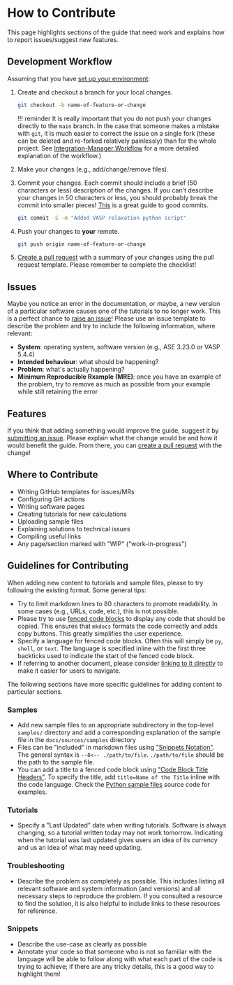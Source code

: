 # How to Contribute

This page highlights sections of the guide that need work
and explains how to report issues/suggest new features.

## Development Workflow

Assuming that you have [set up your environment](./setup.md):

1. Create and checkout a branch for your local changes.

    ```bash
    git checkout -b name-of-feature-or-change
    ```

    !!! reminder
        It is really important that you do not push your changes directly to the `main`
        branch. In the case that someone makes a mistake with `git`, it is much easier
        to correct the issue on a single fork (these can be deleted and re-forked
        relatively painlessly) than for the whole project. See
        [Integration-Manager Workflow][git-workflow] for a more detailed explanation
        of the workflow.)

2. Make your changes (e.g., add/change/remove files).

3. Commit your changes. Each commit should include a brief (50 characters or less)
   description of the changes. If you can't describe your changes in 50 characters
   or less, you should probably break the commit into smaller pieces!
   [This][git-best-practices] is a great guide to good commits.

    ```bash
    git commit -S -m "Added VASP relaxation python script"
    ```

4. Push your changes to **your** remote.

    ```bash
    git push origin name-of-feature-or-change
    ```

5. [Create a pull request][pull-requests] with a summary of your changes using
   the pull request template. Please remember to complete the checklist!

## Issues

Maybe you notice an error in the documentation, or maybe, a new version
of a particular software causes one of the tutorials to no longer work.
This is a perfect chance to [raise an issue][issues]! Please use an issue template
to describe the problem and try to include the following information, where
relevant:

- **System**: operating system, software version (e.g., ASE 3.23.0 or VASP 5.4.4)
- **Intended behaviour**: what should be happening?
- **Problem**: what's actually happening?
- **Minimum Reproducible Rxample (MRE)**: once you have an example of the problem,
  try to remove as much as possible from your example while still retaining the error

## Features

If you think that adding something would improve the guide, suggest it by
[submitting an issue][issues]. Please explain what the change would be and how it
would benefit the guide. From there, you can [create a pull request][pull-requests]
with the change!

## Where to Contribute

- Writing GitHub templates for issues/MRs
- Configuring GH actions
- Writing software pages
- Creating tutorials for new calculations
- Uploading sample files
- Explaining solutions to technical issues
- Compiling useful links
- Any page/section marked with "WIP" ("work-in-progress")

## Guidelines for Contributing

When adding new content to tutorials and sample files, please to try
following the existing format. Some general tips:

- Try to limit markdown lines to 80 characters to promote readability. In
  some cases (e.g., URLs, code, etc.), this is not possible.
- Please try to use [fenced code blocks][fenced-code-blocks] to display any
  code that should be copied. This ensures that `mkdocs` formats the code
  correctly and adds copy buttons. This greatly simplifies the user experience.
- Specify a language for fenced code blocks. Often this will simply be `py`,
  `shell`, or `text`. The language is specified inline with the first three
  backticks used to indicate the start of the fenced code block.
- If referring to another document, please consider
  [linking to it directly][linking-to-pages] to make it easier for users to
  navigate.

The following sections have more specific guidelines for adding content to
particular sections.

### Samples

- Add new sample files to an appropriate subdirectory in the top-level
  `samples/` directory and add a corresponding explanation of the sample file
  in the `docs/sources/samples` directory
- Files can be "included" in markdown files using
  ["Snippets Notation"][snippet-notation]. The general syntax is
   `--8<-- ./path/to/file`. `./path/to/file` should be the path to the sample
   file.
- You can add a title to a fenced code block using
  ["Code Block Title Headers"][code-block-headers]. To specify the title,
  add `title=Name of the Title` inline with the code language. Check the
  [Python sample files](../samples/python.md) source code for examples.

### Tutorials

- Specify a "Last Updated" date when writing tutorials. Software is always
  changing, so a tutorial written today may not work tomorrow. Indicating
  when the tutorial was last updated gives users an idea of its currency
  and us an idea of what may need updating.

### Troubleshooting

- Describe the problem as completely as possible. This includes
  listing all relevant software and system information (and versions) and all
  necessary steps to reproduce the problem. If you consulted a resource to
  find the solution, it is also helpful to include links to these resources
  for reference.

### Snippets

- Describe the use-case as clearly as possible
- Annotate your code so that someone who is not so familiar with the language
  will be able to follow along with what each part of the code is trying to
  achieve; if there are any tricky details, this is a good way to highlight
  them!

[git-workflow]: https://www.git-scm.com/book/en/v2/ch00/wfdiag_b
[pull-requests]: https://github.com/ComCatLab/welcome-guide/pulls
[issues]: https://github.com/ComCatLab/welcome-guide/issues
[git-best-practices]: https://about.gitlab.com/topics/version-control/version-control-best-practices/
[fenced-code-blocks]: https://www.markdownguide.org/extended-syntax/#fenced-code-blocks
[linking-to-pages]: https://www.mkdocs.org/user-guide/writing-your-docs/#internal-links
[snippet-notation]: https://facelessuser.github.io/pymdown-extensions/extensions/snippets/#snippets-notation
[code-block-headers]: https://facelessuser.github.io/pymdown-extensions/extensions/superfences/#code-block-title-headers

